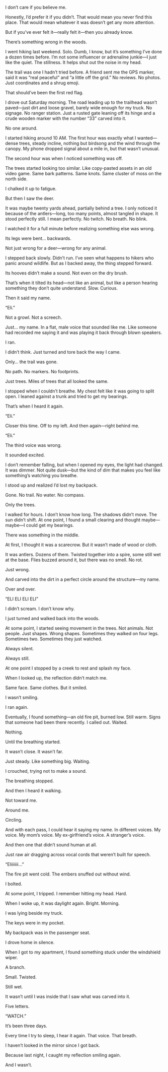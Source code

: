 I don’t care if you believe me.

Honestly, I’d prefer it if you didn’t. That would mean you never find this place. That would mean whatever it was doesn’t get any more attention.

But if you’ve ever felt it—really felt it—then you already know.

There’s something wrong in the woods.

I went hiking last weekend. Solo. Dumb, I know, but it’s something I’ve done a dozen times before. I’m not some influencer or adrenaline junkie—I just like the quiet. The stillness. It helps shut out the noise in my head.

The trail was one I hadn’t tried before. A friend sent me the GPS marker, said it was “real peaceful” and “a little off the grid.” No reviews. No photos. Just coordinates and a shrug emoji.

That should’ve been the first red flag.

I drove out Saturday morning. The road leading up to the trailhead wasn’t paved—just dirt and loose gravel, barely wide enough for my truck. No signage. No ranger station. Just a rusted gate leaning off its hinge and a crude wooden marker with the number “33” carved into it.

No one around.

I started hiking around 10 AM. The first hour was exactly what I wanted—dense trees, steady incline, nothing but birdsong and the wind through the canopy. My phone dropped signal about a mile in, but that wasn’t unusual.

The second hour was when I noticed something was off.

The trees started looking too similar. Like copy-pasted assets in an old video game. Same bark patterns. Same knots. Same cluster of moss on the north side.

I chalked it up to fatigue.

But then I saw the deer.

It was maybe twenty yards ahead, partially behind a tree. I only noticed it because of the antlers—long, too many points, almost tangled in shape. It stood perfectly still. I mean perfectly. No twitch. No breath. No blink.

I watched it for a full minute before realizing something else was wrong.

Its legs were bent… backwards.

Not just wrong for a deer—wrong for any animal.

I stepped back slowly. Didn’t run. I’ve seen what happens to hikers who panic around wildlife. But as I backed away, the thing stepped forward.

Its hooves didn’t make a sound. Not even on the dry brush.

That’s when it tilted its head—not like an animal, but like a person hearing something they don’t quite understand. Slow. Curious.

Then it said my name.

“Eli.”

Not a growl. Not a screech.

Just… my name. In a flat, male voice that sounded like me. Like someone had recorded me saying it and was playing it back through blown speakers.

I ran.

I didn’t think. Just turned and tore back the way I came.

Only… the trail was gone.

No path. No markers. No footprints.

Just trees. Miles of trees that all looked the same.

I stopped when I couldn’t breathe. My chest felt like it was going to split open. I leaned against a trunk and tried to get my bearings.

That’s when I heard it again.

“Eli.”

Closer this time. Off to my left. And then again—right behind me.

“Eli.”

The third voice was wrong.

It sounded excited.

I don’t remember falling, but when I opened my eyes, the light had changed. It was dimmer. Not quite dusk—but the kind of dim that makes you feel like something’s watching you breathe.

I stood up and realized I’d lost my backpack.

Gone. No trail. No water. No compass.

Only the trees.

I walked for hours. I don’t know how long. The shadows didn’t move. The sun didn’t shift. At one point, I found a small clearing and thought maybe—maybe—I could get my bearings.

There was something in the middle.

At first, I thought it was a scarecrow. But it wasn’t made of wood or cloth.

It was antlers. Dozens of them. Twisted together into a spire, some still wet at the base. Flies buzzed around it, but there was no smell. No rot.

Just wrong.

And carved into the dirt in a perfect circle around the structure—my name.

Over and over.

“ELI ELI ELI ELI”

I didn’t scream. I don’t know why.

I just turned and walked back into the woods.

At some point, I started seeing movement in the trees. Not animals. Not people. Just shapes. Wrong shapes. Sometimes they walked on four legs. Sometimes two. Sometimes they just watched.

Always silent.

Always still.

At one point I stopped by a creek to rest and splash my face.

When I looked up, the reflection didn’t match me.

Same face. Same clothes. But it smiled.

I wasn’t smiling.

I ran again.

Eventually, I found something—an old fire pit, burned low. Still warm. Signs that someone had been there recently. I called out. Waited.

Nothing.

Until the breathing started.

It wasn’t close. It wasn’t far.

Just steady. Like something big. Waiting.

I crouched, trying not to make a sound.

The breathing stopped.

And then I heard it walking.

Not toward me.

Around me.

Circling.

And with each pass, I could hear it saying my name. In different voices. My voice. My mom’s voice. My ex-girlfriend’s voice. A stranger’s voice.

And then one that didn’t sound human at all.

Just raw air dragging across vocal cords that weren’t built for speech.

“Eliiiiiii…”

The fire pit went cold. The embers snuffed out without wind.

I bolted.

At some point, I tripped. I remember hitting my head. Hard.

When I woke up, it was daylight again. Bright. Morning.

I was lying beside my truck.

The keys were in my pocket.

My backpack was in the passenger seat.

I drove home in silence.

When I got to my apartment, I found something stuck under the windshield wiper.

A branch.

Small. Twisted.

Still wet.

It wasn’t until I was inside that I saw what was carved into it.

Five letters.

“WATCH.”

It’s been three days.

Every time I try to sleep, I hear it again. That voice. That breath.

I haven’t looked in the mirror since I got back.

Because last night, I caught my reflection smiling again.

And I wasn’t.
